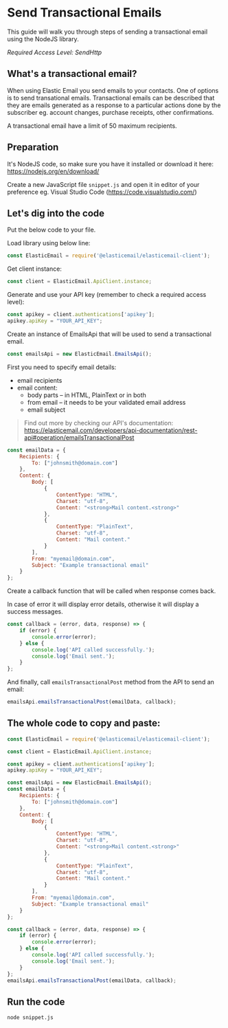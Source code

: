 # Send Transactional Emails

This guide will walk you through steps of sending a transactional email using the NodeJS library. 

*Required Access Level: SendHttp*

## What's a transactional email?
When using Elastic Email you send emails to your contacts. One of options is to send transational emails. Transactional emails can be described that they are emails generated as a response to a particular actions done by the subscriber eg. account changes, purchase receipts, other confirmations.

A transactional email have a limit of 50 maximum recipients.

## Preparation
It's NodeJS code, so make sure you have it installed or download it here: https://nodejs.org/en/download/

Create a new JavaScript file `snippet.js` and open it in editor of your preference eg. Visual Studio Code (https://code.visualstudio.com/)

## Let's dig into the code

Put the below code to your file.

Load library using below line:

```javascript
const ElasticEmail = require('@elasticemail/elasticemail-client');
```

Get client instance:

```javascript
const client = ElasticEmail.ApiClient.instance;
```

Generate and use your API key (remember to check a required access level): 

```javascript
const apikey = client.authentications['apikey'];
apikey.apiKey = "YOUR_API_KEY";
```

Create an instance of EmailsApi that will be used to send a transactional email.

```javascript
const emailsApi = new ElasticEmail.EmailsApi();
```

First you need to specify email details:
- email recipients
- email content:
    - body parts – in HTML, PlainText or in both
    - from email – it needs to be your validated email address
    - email subject

> Find out more by checking our API's documentation: https://elasticemail.com/developers/api-documentation/rest-api#operation/emailsTransactionalPost

```javascript
const emailData = {
    Recipients: {
        To: ["johnsmith@domain.com"]
    },
    Content: {
        Body: [
            {
                ContentType: "HTML",
                Charset: "utf-8",
                Content: "<strong>Mail content.<strong>"
            },
            {
                ContentType: "PlainText",
                Charset: "utf-8",
                Content: "Mail content."
            }
        ],
        From: "myemail@domain.com",
        Subject: "Example transactional email"
    }
};
```

Create a callback function that will be called when response comes back.

In case of error it will display error details, otherwise it will display a success messages.

```javascript
const callback = (error, data, response) => {
    if (error) {
        console.error(error);
    } else {
        console.log('API called successfully.');
        console.log('Email sent.');
    }
};
```

And finally, call `emailsTransactionalPost` method from the API to send an email: 

```javascript
emailsApi.emailsTransactionalPost(emailData, callback);
```


## The whole code to copy and paste:

```javascript
const ElasticEmail = require('@elasticemail/elasticemail-client');

const client = ElasticEmail.ApiClient.instance;

const apikey = client.authentications['apikey'];
apikey.apiKey = "YOUR_API_KEY";

const emailsApi = new ElasticEmail.EmailsApi();
const emailData = {
    Recipients: {
        To: ["johnsmith@domain.com"]
    },
    Content: {
        Body: [
            {
                ContentType: "HTML",
                Charset: "utf-8",
                Content: "<strong>Mail content.<strong>"
            },
            {
                ContentType: "PlainText",
                Charset: "utf-8",
                Content: "Mail content."
            }
        ],
        From: "myemail@domain.com",
        Subject: "Example transactional email"
    }
};

const callback = (error, data, response) => {
    if (error) {
        console.error(error);
    } else {
        console.log('API called successfully.');
        console.log('Email sent.');
    }
};
emailsApi.emailsTransactionalPost(emailData, callback);
```

## Run the code
```
node snippet.js
```
